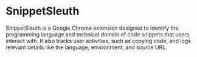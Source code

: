 # SnippetSleuth
SnippetSleuth is a Google Chrome extension designed to identify the programming language and technical domain of code snippets that users interact with. It also tracks user activities, such as copying code, and logs relevant details like the language, environment, and source URL.
